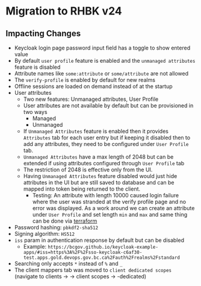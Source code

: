 # Migration to RHBK v24

## Impacting Changes

- Keycloak login page password input field has a toggle to show entered value
- By default `user profile` feature is enabled and the `unmanaged attributes` feature is disabled
- Attribute names like `some:attribute` or `some/attribute` are not allowed
- The `verify-profile` is enabled by default for new realms
- Offline sessions are loaded on demand instead of at the startup
- User attributes
  - Two new features: Unmanaged attributes, User Profile
  - User attributes are not available by default but can be provisioned in two ways
    - Managed
    - Unmanaged
  - If `Unmanaged Attributes` feature is enabled then it provides `Attributes` tab for each user entry but if keeping it disabled then to add any attributes, they need to be configured under `User Profile` tab.
  - `Unmanaged Attributes` have a max length of 2048 but can be extended if using attributes configured through `User Profile` tab
  - The restriction of 2048 is effective only from the UI.
  - Having `Unmanaged Attributes` feature disabled would just hide attributes in the UI but are still saved to database and can be mapped into token being returned to the client.
    - Testing: An attribute with length 10000 caused login failure where the user was stranded at the verify profile page and no error was displayed. As a work around we can create an attribute under `User Profile` and set length `min` and `max` and same thing can be done via [terraform](https://registry.terraform.io/providers/mrparkers/keycloak/latest/docs/resources/realm_user_profile)
- Password hashing: `pbkdf2-sha512`
- Signing algorithm: `HS512`
- `iss` param in authentication response by default but can be disabled
  - Example: `https://bcgov.github.io/keycloak-example-apps/#iss=https%3A%2F%2Fsso-keycloak-c6af30-test.apps.gold.devops.gov.bc.ca%2Fauth%2Frealms%2Fstandard`
- Searching only accepts `*` instead of `%` and `_`
- The client mappers tab was moved to `client dedicated scopes` (navigate to clients -> <client-name> -> client scopes -> <client-name>-dedicated)
